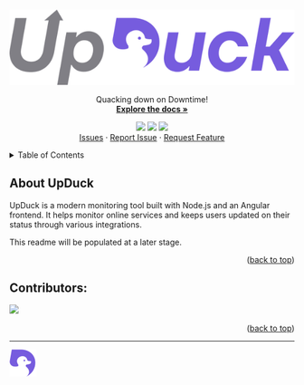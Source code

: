 <!--
######################################
#   _   _ ___ ___  _   _  ___ _  __  #
#  | | | | _ \   \| | | |/ __| |/ /  #
#  | |_| |  _/ |) | |_| | (__| ' <   #
#   \___/|_| |___/ \___/ \___|_|\_\  #
#                                    #
######################################
# ╔════════════════════════════════╗ #
# ║   Quacking Down on Downtime!   ║ #
# ╚════════════════════════════════╝ #
######################################
-->
<a id="readme-top"></a>
<!-- PROJECT LOGO -->
<br />
<div align="center">
  <a href="https://upduck.io">
    <picture>
      <source media="(prefers-color-scheme: dark)" srcset="assets/logo-dark.png">
      <source media="(prefers-color-scheme: light)"srcset="assets/logo-light.png">
      <img alt="UpDuck Logo" src="assets/logo-light.png">
    </picture>
  </a>
  <p align="center">
    Quacking down on Downtime!
    <br />
    <a href="https://docs.upduck.io"><strong>Explore the docs »</strong></a>
    <br />
    <div align="center">
      <a href="https://github.com/FlockSuite/UpDuck/graphs/contributors"><img src="https://img.shields.io/github/contributors/FlockSuite/UpDuck.svg?style=for-the-badge" /></a>
      <a href="https://github.com/FlockSuite/UpDuck/issues"><img src="https://img.shields.io/github/issues/FlockSuite/UpDuck/issues.svg?style=for-the-badge" /></a>
      <a href="https://github.com/FlockSuite/UpDuck/stargazers"><img src="https://img.shields.io/github/stars/FlockSuite/UpDuck.svg?style=for-the-badge"/></a>
    </div>
    <a href="https://github.com/FlockSuite/UpDuck/issues">Issues</a>
    &middot;
    <a href="https://github.com/FlockSuite/UpDuck/issues/new?template=bug_report.yml">Report Issue</a>
    &middot;
    <a href="https://github.com/FlockSuite/UpDuck/issues/new?template=feature_request.yml">Request Feature</a>
  </p>
</div>



<!-- TABLE OF CONTENTS -->
<details>
  <summary>Table of Contents</summary>
  <ol>
    <li>
      <a href="#about-the-project">About UpDuck</a>
    </li>
    <!-- <li>
      <a href="#getting-started">Getting Started</a>
      <ul>
        <li><a href="#prerequisites">Prerequisites</a></li>
        <li><a href="#installation">Installation</a></li>
      </ul>
    </li>
    <li><a href="#usage">Usage</a></li>
    <li><a href="#roadmap">Roadmap</a></li>
    <li><a href="#contributing">Contributing</a></li>
    <li><a href="#license">License</a></li>
    <li><a href="#contact">Contact</a></li>
    <li><a href="#acknowledgments">Acknowledgments</a></li> -->
  </ol>
</details>


## About UpDuck
UpDuck is a modern monitoring tool built with Node.js and an Angular frontend. It helps monitor online services and keeps users updated on their status through various integrations.

This readme will be populated at a later stage.

<p align="right">(<a href="#readme-top">back to top</a>)</p>

<!-- ### Features (not limited to:)
- Monitoring
- Alerting (Alert/status integrations)
-  -->



<!-- GETTING STARTED -->
<!-- ## Getting Started

This is an example of how you may give instructions on setting up your project locally.
To get a local copy up and running follow these simple example steps. -->

<!-- ### Prerequisites

This is an example of how to list things you need to use the software and how to install them.
* npm
  ```sh
  npm install npm@latest -g
  ``` -->
<!-- 
### Installation

_Below is an example of how you can instruct your audience on installing and setting up your app. This template doesn't rely on any external dependencies or services._

1. Get a free API Key at [https://example.com](https://example.com)
2. Clone the repo
   ```sh
   git clone https://github.com/github_username/repo_name.git
   ```
3. Install NPM packages
   ```sh
   npm install
   ```
4. Enter your API in `config.js`
   ```js
   const API_KEY = 'ENTER YOUR API';
   ```
5. Change git remote url to avoid accidental pushes to base project
   ```sh
   git remote set-url origin github_username/repo_name
   git remote -v # confirm the changes
   ```

<p align="right">(<a href="#readme-top">back to top</a>)</p> -->



<!-- USAGE EXAMPLES -->
<!-- ## Usage

Use this space to show useful examples of how a project can be used. Additional screenshots, code examples and demos work well in this space. You may also link to more resources.

_For more examples, please refer to the [Documentation](https://example.com)_

<p align="right">(<a href="#readme-top">back to top</a>)</p> -->



<!-- ROADMAP -->
<!-- ## Roadmap

- [x] Add Changelog
- [x] Add back to top links
- [ ] Add Additional Templates w/ Examples
- [ ] Add "components" document to easily copy & paste sections of the readme
- [ ] Multi-language Support
    - [ ] Chinese
    - [ ] Spanish

See the [open issues](https://github.com/FlockSuite/UpDuck/issues) for a full list of proposed features (and known issues).

<p align="right">(<a href="#readme-top">back to top</a>)</p> -->


## Contributors:

<a href="https://github.com/FlockSuite/UpDuck/graphs/contributors">
  <img src="https://contrib.rocks/image?repo=FlockSuite/UpDuck" />
</a>

<p align="right">(<a href="#readme-top">back to top</a>)</p>

---
![Logo](assets/icon.svg)